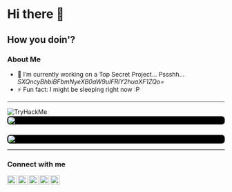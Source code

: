# Hi there 👋

## How you doin'?

<!--
**monuk7735/monuk7735** is a ✨ _special_ ✨ repository because its `README.md` (this file) appears on your GitHub profile.

Here are some ideas to get you started:
-->

### About Me

- 🔭 I’m currently working on a Top Secret Project... Pssshh... _SXQncyBhbiBFbmNyeXB0aW9uIFRlY2huaXF1ZQo=_
  <!-- - 🌱 I’m currently learning Flutter -->
  <!-- - 👯 I’m looking to collaborate on ... -->
  <!-- - 🤔 I’m looking for help with ... -->
  <!-- - 💬 Ask me about something in Android >_< -->
  <!-- - 📫 How to reach me: ... -->
  <!-- - 😄 Pronouns: ... -->
- ⚡ Fun fact: I might be sleeping right now :P

---
<img src="https://tryhackme-badges.s3.amazonaws.com/B45HBU0Y.png" alt="TryHackMe">

<br>

<img class="displayed" style="display: block; margin: 2px auto; padding: 2px 2px 1.4px 2px; background-color: black; border-radius: 7px" src="https://github-readme-stats.vercel.app/api/top-langs/?username=monuk7735&layout=compact" />

<br>

<img class="displayed" style="display: block; margin: 5px auto; padding: 2px 2px 1.4px 2px; background-color: black; border-radius: 7px" src="https://github-readme-stats.vercel.app/api?username=monuk7735&show_icons=true&count_private=true" />

<!-- ![Monu's github stats](https://github-readme-stats.vercel.app/api?username=monuk7735&show_icons=true&theme=dracula&count_private=true) -->
<!-- <br> -->
<!-- [![Top Langs](https://github-readme-stats.vercel.app/api/top-langs/?username=monuk7735&layout=compact)](https://github.com/monuk7735/) -->

---

### Connect with me

[<img style="on" align="left" alt="monuk7735 on Twitter" width="22px" src="https://cdn.jsdelivr.net/npm/simple-icons@v3/icons/facebook.svg" />][facebook]

[<img align="left" alt="monuk7735 on Twitter" width="22px" src="https://cdn.jsdelivr.net/npm/simple-icons@v3/icons/twitter.svg" />][twitter]

[<img align="left" alt="monuk7735 on Instagram" width="22px" src="https://cdn.jsdelivr.net/npm/simple-icons@v3/icons/instagram.svg" />][instagram]

[<img align="left" alt="monuk7735 on LinkedIn" width="22px" src="https://cdn.jsdelivr.net/npm/simple-icons@v3/icons/github.svg" />][github]

[<img align="left" alt="monuk7735 on LinkedIn" width="22px" src="https://cdn.jsdelivr.net/npm/simple-icons@v3/icons/linkedin.svg" />][linkedin]

[facebook]: https://facebook.com/monuk7735
[twitter]: https://twitter.com/monuk7735
[instagram]: https://instagram.com/monuk7735
[linkedin]: https://linkedin.com/in/monuk7735
[github]: https://github.com/monuk7735
